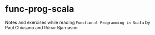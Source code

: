 # func-prog-scala
Notes and exercises while reading `Functional Programming in Scala` 
by Paul Chiusano 
and Rúnar Bjarnason

